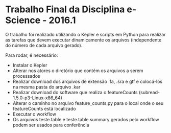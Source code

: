 # Trabalho Final da Disciplina e-Science - 2016.1

O trabalho foi realizado utilizando o Kepler e scripts em Python para realizar as tarefas que devem executar dinamicamente os arquivos (independente do número de cada arquivo gerado).

Para rodar, é necessário:

* Instalar o Kepler
* Alterar nos atores o diretório que contém os arquivos a serem processados
* Realizar download dos arquivos de extensão .fa, .sra e gtf e colocá-los na mesma pasta do arquivo .kar
* Realizar download do software que realiza o featureCounts (subread-1.5.0-p3-Linux-x86_64)
* Alterar o caminho no arquivo feature_counts.py para o local onde o seu featureCounts está localizado
* Executar o workflow
* Os arquivos teste.table e teste.table.summary gerados pelo workflow podem ser usados para conferência
